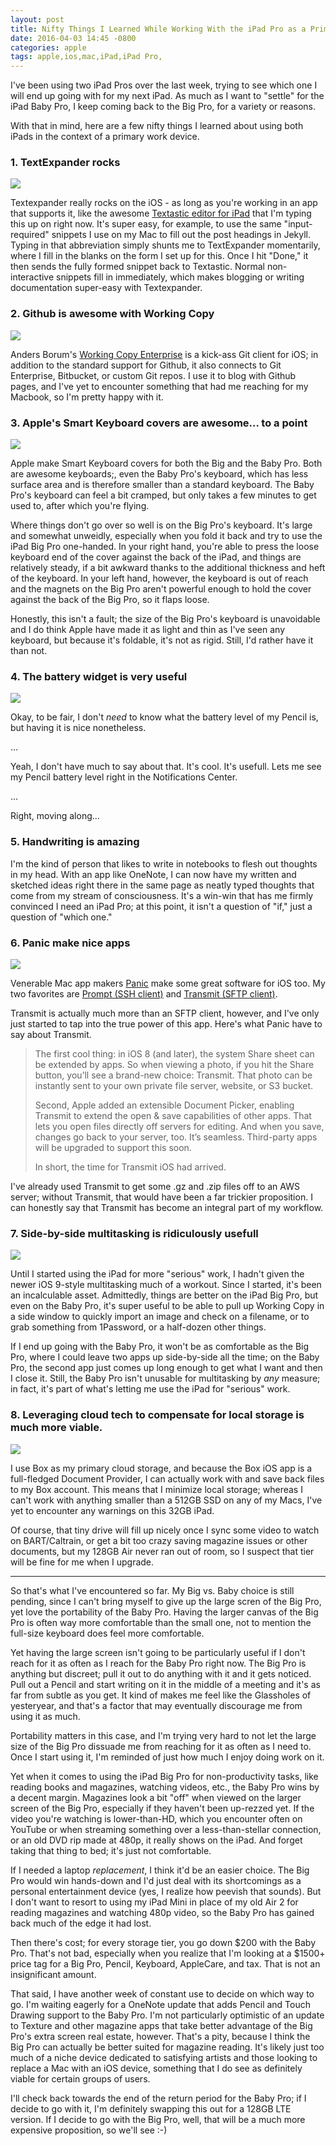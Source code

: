 ```yaml
---
layout: post
title: Nifty Things I Learned While Working With the iPad Pro as a Primary Device
date: 2016-04-03 14:45 -0800
categories: apple
tags: apple,ios,mac,iPad,iPad Pro,
---
```


I've been using two iPad Pros over the last week, trying to see which one I will end up going with for my next iPad. As much as I want to "settle" for the iPad Baby Pro, I keep coming back to the Big Pro, for a variety or reasons. 

With that in mind, here are a few nifty things I learned about using both iPads in the context of a primary work device. 

<!-- more -->

### 1. TextExpander rocks

![](http://lowlyadmin.com/img/2016-04-02-textexpander.png)

Textexpander really rocks on the iOS - as long as you're working in an app that supports it, like the awesome [Textastic editor for iPad](https://appsto.re/us/1LLI-.i) that I'm typing this up on right now. It's super easy, for example, to use the same "input-required" snippets I use on my Mac to fill out the post headings in Jekyll. Typing in that abbreviation simply shunts me to TextExpander momentarily, where I fill in the blanks on the form I set up for this. Once I hit "Done," it then sends the fully formed snippet back to Textastic. Normal non-interactive snippets fill in immediately, which makes blogging or writing documentation super-easy with Textexpander.

### 2. Github is awesome with Working Copy

![](http://lowlyadmin.com/img/2016-04-02-working-copy.png)

Anders Borum's [Working Copy Enterprise](https://appsto.re/us/aEqH5.i) is a kick-ass Git client for iOS; in addition to the standard support for Github, it also connects to Git Enterprise, Bitbucket, or custom Git repos. I use it to blog with Github pages, and I've yet to encounter something that had me reaching for my Macbook, so I'm pretty happy with it. 

### 3. Apple's Smart Keyboard covers are awesome... to a point

![](http://lowlyadmin.com/img/2016-04-02-keyboards.png)

Apple make Smart Keyboard covers for both the Big and the Baby Pro. Both are awesome keyboards;, even the Baby Pro's keyboard, which has less surface area and is therefore smaller than a standard keyboard. The Baby Pro's keyboard can feel a bit cramped, but only takes a few minutes to get used to, after which you're flying. 

Where things don't go over so well is on the Big Pro's keyboard. It's large and somewhat unweidly, especially when you fold it back and try to use the iPad Big Pro one-handed. In your right hand, you're able to press the loose keyboard end of the cover against the back of the iPad, and things are relatively steady, if a bit awkward thanks to the additional thickness and heft of the keyboard. In your left hand, however, the keyboard is out of reach and the magnets on the Big Pro aren't powerful enough to hold the cover against the back of the Big Pro, so it flaps loose. 

Honestly, this isn't a fault; the size of the Big Pro's keyboard is unavoidable and I do think Apple have made it as light and thin as I've seen any keyboard, but because it's foldable, it's not as rigid. Still, I'd rather have it than not.

### 4. The battery widget is very useful

![](http://lowlyadmin.com/img/2016-04-02-battery-widget.png)

Okay, to be fair, I don't _need_ to know what the battery level of my Pencil is, but having it is nice nonetheless. 

...

Yeah, I don't have much to say about that. It's cool. It's usefull. Lets me see my Pencil battery level right in the Notifications Center.

...

Right, moving along...

### 5. Handwriting is amazing

I'm the kind of person that likes to write in notebooks to flesh out thoughts in my head. With an app like OneNote, I can now have my written and sketched ideas right there in the same page as neatly typed thoughts that come from my stream of consciousness. It's a win-win that has me firmly convinced I need an iPad Pro; at this point, it isn't a question of "if," just a question of "which one."

### 6. Panic make nice apps

![](http://lowlyadmin.com/img/2016-04-02-panic-apps.png)

Venerable Mac app makers [Panic](http://panic.com) make some great software for iOS too. My two favorites are [Prompt (SSH client)](https://appsto.re/us/PTVR2.i) and  [Transmit (SFTP client)](https://appsto.re/us/IPUR2.i). 

Transmit is actually much more than an SFTP client, however, and I've only just started to tap into the true power of this app. Here's what Panic have to say about Transmit.

> The first cool thing: in iOS 8 (and later), the system Share sheet can be extended by apps. So when viewing a photo, if you hit the Share button, you’ll see a brand-new choice: Transmit. That photo can be instantly sent to your own private file server, website, or S3 bucket.
>
> Second, Apple added an extensible Document Picker, enabling Transmit to extend the open & save capabilities of other apps. That lets you open files directly off servers for editing. And when you save, changes go back to your server, too. It’s seamless. Third-party apps will be upgraded to support this soon.
>
> In short, the time for Transmit iOS had arrived.

I've already used Transmit to get some .gz and .zip files off to an AWS server; without Transmit, that would have been a far trickier proposition. I can honestly say that Transmit has become an integral part of my workflow.

### 7. Side-by-side multitasking is ridiculously usefull

![](http://lowlyadmin.com/img/2016-04-02-side-by-side.png)

Until I started using the iPad for more "serious" work, I hadn't given the newer iOS 9-style multitasking much of a workout. Since I started, it's been an incalculable asset. Admittedly, things are better on the iPad Big Pro, but even on the Baby Pro, it's super useful to be able to pull up Working Copy in a side window to quickly import an image and check on a filename, or to grab something from 1Password, or a half-dozen other things. 

If I end up going with the Baby Pro, it won't be as comfortable as the Big Pro, where I could leave two apps up side-by-side all the time; on the Baby Pro, the second app just comes up long enough to get what I want and then I close it. Still, the Baby Pro isn't unusable for multitasking by _any_ measure; in fact, it's part of what's letting me use the iPad for "serious" work. 

### 8. Leveraging cloud tech to compensate for local storage is much more viable.

![](http://lowlyadmin.com/img/2016-04-02-cloud.png)

I use Box as my primary cloud storage, and because the Box iOS app is a full-fledged Document Provider, I can actually work with and save back files to my Box account. This means that I minimize local storage; whereas I can't work with anything smaller than a 512GB SSD on any of my Macs, I've yet to encounter any warnings on this 32GB iPad.

Of course, that tiny drive will fill up nicely once I sync some video to watch on BART/Caltrain, or get a bit too crazy saving magazine issues or other documents, but my 128GB Air never ran out of room, so I suspect that tier will be fine for me when I upgrade.

---

So that's what I've encountered so far. My Big vs. Baby choice is still pending, since I can't bring myself to give up the large scren of the Big Pro, yet love the portability of the Baby Pro. Having the larger canvas of the Big Pro is often way more comfortable than the small one, not to mention the full-size keyboard does feel more comfortable. 

Yet having the large screen isn't going to be particularly useful if I don't reach for it as often as I reach for the Baby Pro right now. The Big Pro is anything but discreet; pull it out to do anything with it and it gets noticed. Pull out a Pencil and start writing on it in the middle of a meeting and it's as far from subtle as you get. It kind of makes me feel like the Glassholes of yesteryear, and that's a factor that may eventually discourage me from using it as much. 

Portability matters in this case, and I'm trying very hard to not let the large size of the Big Pro dissuade me from reaching for it as often as I need to. Once I start using it, I'm reminded of just how much I enjoy doing work on it. 

Yet when it comes to using the iPad Big Pro for non-productivity tasks, like reading books and magazines, watching videos, etc., the Baby Pro wins by a decent margin. Magazines look a bit "off" when viewed on the larger screen of the Big Pro, especially if they haven't been up-rezzed yet. If the video you're watching is lower-than-HD, which you encounter often on YouTube or when streaming something over a less-than-stellar connection, or an old DVD rip made at 480p, it really shows on the iPad. And forget taking that thing to bed; it's just not comfortable. 

If I needed a laptop _replacement_, I think it'd be an easier choice. The Big Pro would win hands-down and I'd just deal with its shortcomings as a personal entertainment device (yes, I realize how peevish that sounds). But I don't want to resort to using my iPad Mini in place of my old Air 2 for reading magazines and watching 480p video, so the Baby Pro has gained back much of the edge it had lost.

Then there's cost; for every storage tier, you go down $200 with the Baby Pro. That's not bad, especially when you realize that I'm looking at a $1500+ price tag for a Big Pro, Pencil, Keyboard, AppleCare, and tax. That is not an insignificant amount.

That said, I have another week of constant use to decide on which way to go. I'm waiting eagerly for a OneNote update that adds Pencil and Touch Drawing support to the Baby Pro. I'm not particularly optimistic of an update to Texture and other magazine apps that take better advantage of the Big Pro's extra screen real estate, however. That's a pity, because I think the Big Pro can actually be better suited for magazine reading. It's likely just too much of a niche device dedicated to satisfying artists and those looking to replace a Mac with an iOS device, something that I do see as definitely viable for certain groups of users.

I'll check back towards the end of the return period for the Baby Pro; if I decide to go with it, I'm definitely swapping this out for a 128GB LTE version. If I decide to go with the Big Pro, well, that will be a much more expensive proposition, so we'll see :-)